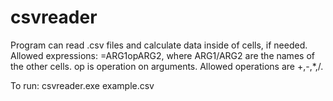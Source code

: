# csvreader
Program can read .csv files and calculate data inside of cells, if needed.
Allowed expressions: =ARG1opARG2, where ARG1/ARG2 are the names of the other cells.
op is operation on arguments. Allowed operations are +,-,*,/.

To run: csvreader.exe example.csv
